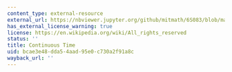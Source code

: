 ```yaml
---
content_type: external-resource
external_url: https://nbviewer.jupyter.org/github/mitmath/6S083/blob/master/lectures/live/08%20-%20Continuous%20time.ipynb
has_external_license_warning: true
license: https://en.wikipedia.org/wiki/All_rights_reserved
status: ''
title: Continuous Time
uid: bcae3e48-dda5-4aad-95e0-c730a2f91a8c
wayback_url: ''
---
```

